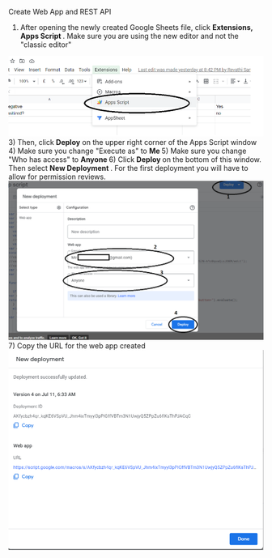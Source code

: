 Create Web App and REST API

1) After opening the newly created Google Sheets file, click <b> Extensions, Apps Script </b>.  Make sure you are using the new editor and not the "classic editor"
<img src="create app.png">
3) Then, click <b>Deploy</b> on the upper right corner of the Apps Script window
4) Make sure you change "Execute as" to <b> Me </b>
5) Make sure you change "Who has access" to <b> Anyone </b>
6) Click <b>Deploy </b> on the bottom of this window.  Then select <b> New Deployment </b>.  For the first deployment you will have to allow for permission reviews. 
<img src="deploy.png">
7) Copy the URL for the web app created
<img src ="webapp.png">
